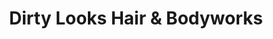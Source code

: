 ---
title: "Dirty Looks Hair & Bodyworks"
url: /sherwood-park/dirty-looks-hair-and-bodyworks/
shop: hairdresser
---